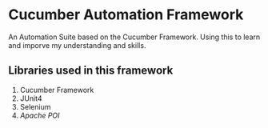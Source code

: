 # Cucumber Automation Framework 

An Automation Suite based on the Cucumber Framework.
Using this to learn and imporve my understanding and skills.

## Libraries used in this framework
1. Cucumber Framework
2. JUnit4 
3. Selenium 
4. *Apache POI*
